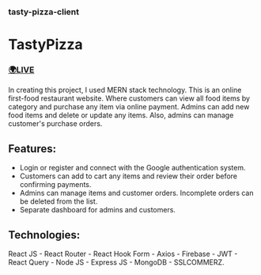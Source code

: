 ### tasty-pizza-client

# TastyPizza

### [🌍LIVE](https://tasty-pizza-restaurant.web.app/)

In creating this project, I used MERN stack technology. This is an online first-food restaurant website. Where customers can view all food items by category and purchase any item via online payment. Admins can add new food items and delete or update any items. Also, admins can manage customer's purchase orders.

## Features:

- Login or register and connect with the Google authentication system.
- Customers can add to cart any items and review their order before confirming payments.
- Admins can manage items and customer orders. Incomplete orders can be deleted from the list.
- Separate dashboard for admins and customers.

## Technologies:

React JS - React Router - React Hook Form - Axios - Firebase - JWT - React Query - Node JS - Express JS - MongoDB - SSLCOMMERZ.
